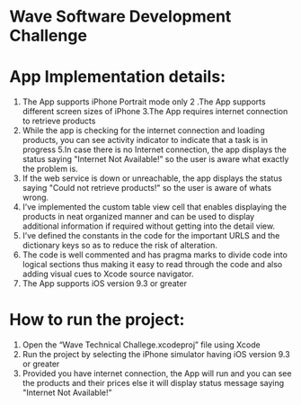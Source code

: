 # Wave Software Development Challenge


# App Implementation details:

1. The App  supports iPhone Portrait mode only
2 .The App  supports different screen sizes of iPhone 
3.The App requires internet connection to retrieve products 
4. While the app is checking for the internet connection and loading products, you can see activity indicator to indicate that a task is in progress
5.In case there is no Internet connection, the app displays the status saying "Internet Not Available!” so the user is aware what exactly the problem is. 
6. If the web service is down or unreachable, the app displays the status saying "Could not retrieve products!" so the user is aware of whats wrong.
7. I’ve implemented the custom table view cell that enables displaying the products in neat organized manner and can be used to display additional information if required without getting into the detail view.
8. I’ve defined the constants in the code for the important URLS and the dictionary keys so as to reduce the risk of alteration.
9. The code is well commented and has pragma marks to divide code into logical sections thus making it easy to read through the code and also adding visual cues to Xcode source navigator.
10. The App supports iOS version 9.3 or greater

# How to run the project:

1. Open the “Wave Technical Challege.xcodeproj” file using Xcode 
2. Run the project by selecting the iPhone simulator having iOS version 9.3 or greater
3. Provided you have internet connection, the App will run and you can see the products and their prices else it will display status message saying "Internet Not Available!”